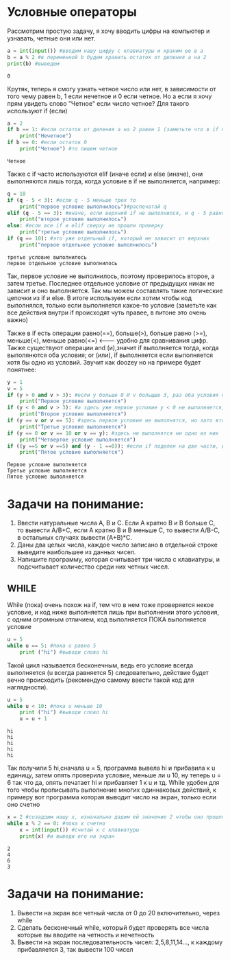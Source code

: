 # Условные операторы

Рассмотрим простую задачу, я хочу вводить цифры на компьютер и узнавать, четные они или нет.


```python
a = int(input()) #вводим нашу цифру с клавиатуры и храним ее в а
b = a % 2 #в переменной b будем хранить остаток от деления a на 2
print(b) #выведем
```

    0
    

Крутяк, теперь я смогу узнать четное число или нет, в зависимости от того чему равен b, 1 если нечетное и 0 если четное. Но а если я хочу прям увидеть слово "Четное" если число четное? Для такого используют if (если)


```python
a = 2
if b == 1: #если остаток от деления а на 2 равен 1 (заметьте что в if пишется два равно)
    print("Нечетное")
if b == 0: #если остаток 0
    print("Четное") #то пишем четное
```

    Четное
    

Также с if часто используются elif (иначе если) и else (иначе), они выполняются лишь тогда, когда условие в if не выполняется, например:


```python
q = 10 
if (q - 5 < 3): #если q - 5 меньше трех то
    print("первое условие выполнилось")#распечатай q
elif (q - 5 == 3): #иначе, если верхний if не выполнился, и q - 5 равняется 3, то
    print("второе условие выполнилось")
else: #если все if и elif сверху не прошли проверку
    print("третье условие выполнилось")
if (q == 10): #это уже отдельный if, который не зависит от верхних
    print("первое отдельное условие выполнилось")
```

    третье условие выполнилось
    первое отдельное условие выполнилось
    

Так, первое условие не выполнилось, поэтому проверилось второе, а затем третье. Последнее отдельное условие от предыдущих никак не зависит и оно выполняется. Так мы можем составлять такие логические цепочки из if и else. В итоге используем если хотим чтобы код выполнялся, только если выполняется какое-то условие (заметьте как все действия внутри if происходят чуть правее, в питоне это очень важно)

Также в if есть операции равно(==), больше(>), больше равно (>=), меньше(<), меньше равно(<=)  <--- удобно для сравнивания цифр. Также существуют операции and (и),значит if выполняется тогда, когда выполянются оба условия; or (или), if выполняется если выполняется хотя бы одно из условий. Звучит как doozey но на примере будет понятнее:


```python
y = 1
v = 5
if (y > 0 and v > 3): #если y больше 0 И v больщше 3, раз оба условия правдивы то выведется 
    print("Первое условие выполняется")
if (y < 0 and v > 3): #а здесь уже первое условие y < 0 не выполняется, следовательно не будет на экран выводиться второе условие
    print("Второе условие выполняется")
if (y == v or v == 5): #здесь первое условие не выполнятся, но зато второе выполнятся, поэтому будет выводиться
    print("Третье условие выполняется")
if (y == 0 or v == 10 or v == y): #здесь не выполнятся ни одно из них
    print("Четвертое условие выполняется")
if ((y ==5 or v ==5) and (y - 1 ==0)): #если if поделен на две части, в первой скобке выражение выполняется,поскольку v = 5, и во второй скобке y - 1 = 0 тоже выполняется, нам нужно чтоб выполянлось и то и и то следовательно
    print("Пятое условие выполняется")
```

    Первое условие выполняется
    Третье условие выполняется
    Пятое условие выполняется
    

# Задачи на понимание: 
1. Ввести натуральные числа A, B и C. Если A кратно B и B больше C, то вывести A/B+C, если A кратно B и B меньше C, то вывести A/B-C, в остальных случаях вывести (A+B)*C. 
2. Даны два целых числа, каждое число записано в отдельной строке выведите наибольшее из данных чисел.
3. Напишите программу, которая считывает три числа с клавиатуры, и подсчитывает количество среди них четных чисел.

## WHILE

While (пока) очень похож на if, тем что в нем тоже проверяется некое условие, и код ниже выполняется лишь при выполнении этого условия, с одним огромным отличием, код выполняется ПОКА выполняется условие


```python
u = 5
while u == 5: #пока u равно 5 
    print ("hi") #выводи слово hi
```

Такой цикл называется бесконечным, ведь его условие всегда выполняется (u всегда равняется 5) следовательно, действие будет вечно происходить (рекомендую самому ввести такой код для наглядности).


```python
u = 5
while u < 10: #пока u меньше 10 
    print ("hi") #выводи слово hi
    u = u + 1
```

    hi
    hi
    hi
    hi
    hi
    

Так получили 5 hi,сначала u = 5, программа вывела hi и прибавила к u единицу, затем опять проверила условие, меньше ли u 10, ну теперь u = 6 так что да, опять печатает hi и прибавляет 1 к u и тд. While удобен для того чтобы прописывать выполнение многих одиннаковых действий, к примеру вот программа которая выводит число на экран, только если оно счетно 


```python
x = 2 #созаддим нашу x, изначально дадим ей значение 2 чтобы оно прошло первую проверку нашего while
while x % 2 == 0: #пока x счетно
    x = int(input()) #считай x с клавиатуры 
    print(x) #и выведи его на экран
```

    2
    4
    6
    3
    

# Задачи на понимание:
1. Вывести на экран все четный числа от 0 до 20 включительно, через while
2. Сделать бесконечный while, который будет проверять все числа которые вы вводите на четность и нечетность
3. Вывести на экран последовательность чисел: 2,5,8,11,14..., к каждому прибавляется 3,  так вывести 100 чисел

